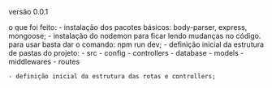 versão 0.0.1

o que foi feito: 
    - instalação dos pacotes básicos: body-parser, express, mongoose;
    - instalação do nodemon para ficar lendo mudanças no código. para usar basta dar o comando: npm run dev;
    - definição inicial da estrutura de pastas do projeto:
        - src
          - config
          - controllers
          - database
            - models
          - middlewares
          - routes

    - definição inicial da estrutura das rotas e controllers;